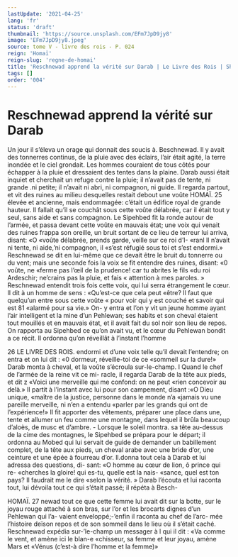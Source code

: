 ```yaml
---
lastUpdate: '2021-04-25'
lang: 'fr'
status: 'draft'
thumbnail: 'https://source.unsplash.com/EFm7JpD9jy8'
image: 'EFm7JpD9jy8.jpeg'
source: tome V - livre des rois - P. 024
reign: 'Homaï'
reign-slug: 'regne-de-homai'
title: 'Reschnewad apprend la vérité sur Darab | Le Livre des Rois | Shâhnâmeh'
tags: []
order: '004'
---
```


# Reschnewad apprend la vérité sur Darab

Un jour il s’éleva un orage qui donnait des soucis
à. Beschnewad. Il y avait des tonnerres continus, de la pluie avec des éclairs, l’air était agité, la terre
inondée et le ciel grondait. Les hommes couraient de tous côtés pour échapper à la pluie et dressaient
des tentes dans la plaine. Darab aussi était inquiet
et cherchait un refuge contre la pluie; il n’avait pas
de tente, ni grande .ni petite; il n’avait ni abri, ni compagnon, ni guide. Il regarda partout, et vit des ruines au milieu desquelles restait debout une voûte
HOMAÏ. 25 élevée et ancienne, mais endommagée: c’était un
édifice royal de grande hauteur. Il fallait qu’il se couchât sous cette voûte délabrée, car il était tout
y seul, sans aide et sans compagnon.
Le Sipehbed fit la ronde autour de l’armée, et
passa devant cette voûte en mauvais état; une voix
qui venait des ruines frappa son oreille, un bruit sortant de ce lieu de terreur lui arriva, disant: «O «voûte délabrée, prends garde, veille sur ce roi d’I-
«ranl Il n’avait ni tente, ni aide,’ni compagnon, il
«s’est réfugié sous toi et s’est endormi.» Reschnewad
se dit en lui-même que ce devait être le bruit du tonnerre ou du vent; mais une seconde fois la voix se fit entendre des ruines, disant: «0 voûte, ne «ferme pas l’œil de la prudence! car tu abrites le fils
«du roi Ardeschir; ne’crains pas la pluie, et fais
« attention à mes paroles. » Reschnewad entendit trois
fois cette voix, qui lui serra étrangement le cœur. Il
dit à un homme de sens : «Qu’est-ce que cela peut
«être? Il faut que quelqu’un entre sous cette voûte
« pour voir qui y est couché et savoir qui est 81 «alarmé pour sa vie.» On- y entra et l’on y vit un
jeune homme ayant l’air intelligent et la mine d’un Pehlewan; ses habits et son cheval étaient tout mouillés et en mauvais état, et il avait fait du sol
noir son lieu de repos. On rapporta au Sipehbed ce qu’on avait vu, et le cœur du Pehlewan bondit a ce
récit. Il ordonna qu’on réveillât à l’instant l’homme

26 LE LIVRE DES ROIS. endormi et d’une voix telle qu’il devait l’entendre; on
entra et on lui dit : «0 dormeur, réveille-toi de ce «sommeil sur la dure!» Darab monta à cheval, et
la voûte s’écroula sur-le-champ. I Quand le chef de l’armée de la reine vit ce mi-
racle, il regarda Darab de la tête aux pieds, et dit z
«Voici une merveille qui me confond: on ne peut «rien concevoir au delà.» Il partit à l’instant avec lui
pour son campement, disant :«O Dieu unique, «maître de la justice, personne dans le monde n’a «jamais vu une pareille merveille, ni n’en a entendu «parler par les grands qui ont de l’expérience!» Il
fit apporter des vêtements, préparer une place dans une, tente et allumer un feu comme une montagne, dans lequel il brûla beaucoup d’aloès, de musc et
d’ambre. -
Lorsque le soleil montra. sa tête au-dessus de la
cime des montagnes, le Sipehbed se prépara pour
le départ; il ordonna au Mobed qui lui servait de guide de demander un babillement complet, de la tête aux pieds, un cheval arabe avec une bride d’or,
une ceinture et une épée à fourreau d’or. ll.donna
tout cela à Darab et lui adressa des questions, di- sant: «O homme au cœur de lion, ô prince qui re- «cherches la gloire! qui es-tu, quelle est la nais-
«sance, quel est ton pays? Il faudrait me le dire «selon la vérité. » Darab l’écouta et lui raconta tout,
lui dévoila tout ce qui s’était passé; il répéta à Besch-

HOMAÏ. 27 newad tout ce que cette femme lui avait dit sur la
botte, sur le joyau rouge attaché à son bras, sur l’or et les brocarts dignes d’un Pehlewan qui l’a-
vaient enveloppé;-’enfin il raconta au chef de l’arc-
mée l’histoire deïson repos et de son sommeil dans
le lieu où il s’était caché.
Reschnewad expédia sur-’le-champ un messager à l
qui il dit : «Va comme le vent, et amène ici le blan-e
«chisseur, sa femme et leur joyau, amène Mars et «Vénus (c’est-à dire l’homme et la femme)»
